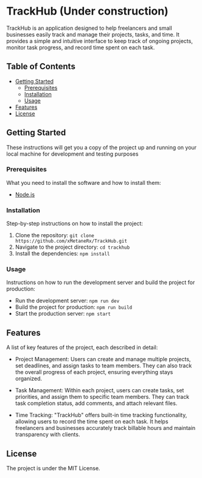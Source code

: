 # TrackHub (Under construction)

TrackHub is an application designed to help freelancers and small businesses easily track and manage their projects, tasks, and time. It provides a simple and intuitive interface to keep track of ongoing projects, monitor task progress, and record time spent on each task.

## Table of Contents

- [Getting Started](#getting-started)
  - [Prerequisites](#prerequisites)
  - [Installation](#installation)
  - [Usage](#usage)
- [Features](#features)
- [License](#license)

## Getting Started

These instructions will get you a copy of the project up and running on your local machine for development and testing purposes

### Prerequisites

What you need to install the software and how to install them:

- [Node.js](https://nodejs.org/en/)

### Installation

Step-by-step instructions on how to install the project:

1. Clone the repository: `git clone https://github.com/xMetaneRx/TrackHub.git`
2. Navigate to the project directory: `cd trackhub`
3. Install the dependencies: `npm install`

### Usage

Instructions on how to run the development server and build the project for production:

- Run the development server: `npm run dev`
- Build the project for production: `npm run build`
- Start the production server: `npm start`

## Features

A list of key features of the project, each described in detail:

- Project Management: Users can create and manage multiple projects, set deadlines, and assign tasks to team members. They can also track the overall progress of each project, ensuring everything stays organized.

- Task Management: Within each project, users can create tasks, set priorities, and assign them to specific team members. They can track task completion status, add comments, and attach relevant files.

- Time Tracking: "TrackHub" offers built-in time tracking functionality, allowing users to record the time spent on each task. It helps freelancers and businesses accurately track billable hours and maintain transparency with clients.

## License

The project is under the MIT License.
